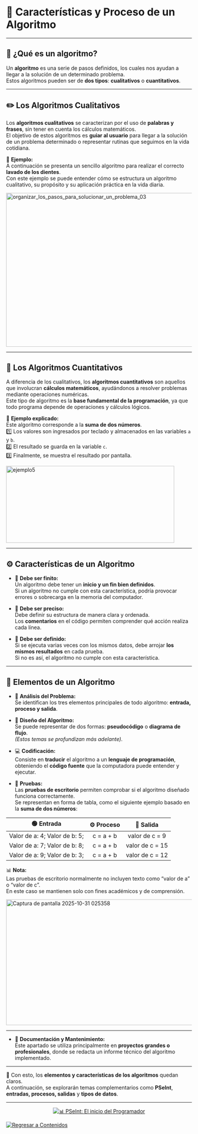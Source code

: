 # 🧩 **Características y Proceso de un Algoritmo**

---

## 🧠 **¿Qué es un algoritmo?**

Un **algoritmo** es una serie de pasos definidos, los cuales nos ayudan a llegar a la solución de un determinado problema.  
Estos algoritmos pueden ser de **dos tipos**: **cualitativos** o **cuantitativos**.

---

## ✏️ **Los Algoritmos Cualitativos**

Los **algoritmos cualitativos** se caracterizan por el uso de **palabras y frases**, sin tener en cuenta los cálculos matemáticos.  
El objetivo de estos algoritmos es **guiar al usuario** para llegar a la solución de un problema determinado o representar rutinas que seguimos en la vida cotidiana.

📘 **Ejemplo:**  
A continuación se presenta un sencillo algoritmo para realizar el correcto **lavado de los dientes**.  
Con este ejemplo se puede entender cómo se estructura un algoritmo cualitativo, su propósito y su aplicación práctica en la vida diaria.

<img width="594" height="416" alt="organizar_los_pasos_para_solucionar_un_problema_03" src="https://github.com/user-attachments/assets/6dda59c6-1e27-4cac-a854-8f5773be6edd" />

---

## 🔢 **Los Algoritmos Cuantitativos**

A diferencia de los cualitativos, los **algoritmos cuantitativos** son aquellos que involucran **cálculos matemáticos**, ayudándonos a resolver problemas mediante operaciones numéricas.  
Este tipo de algoritmo es la **base fundamental de la programación**, ya que todo programa depende de operaciones y cálculos lógicos.

📘 **Ejemplo explicado:**  
Este algoritmo corresponde a la **suma de dos números**.  
1️⃣ Los valores son ingresados por teclado y almacenados en las variables `a` y `b`.  
2️⃣ El resultado se guarda en la variable `c`.  
3️⃣ Finalmente, se muestra el resultado por pantalla.

<img width="456" height="208" alt="ejemplo5" src="https://github.com/user-attachments/assets/931093b6-91bf-41b6-b999-a215fc74afc9" />

---

## ⚙️ **Características de un Algoritmo**

- 🧩 **Debe ser finito:**  
  Un algoritmo debe tener un **inicio y un fin bien definidos**.  
  Si un algoritmo no cumple con esta característica, podría provocar errores o sobrecarga en la memoria del computador.

- 🧭 **Debe ser preciso:**  
  Debe definir su estructura de manera clara y ordenada.  
  Los **comentarios** en el código permiten comprender qué acción realiza cada línea.

- 🔁 **Debe ser definido:**  
  Si se ejecuta varias veces con los mismos datos, debe arrojar **los mismos resultados** en cada prueba.  
  Si no es así, el algoritmo no cumple con esta característica.

---

## 🧱 **Elementos de un Algoritmo**

- 🧮 **Análisis del Problema:**  
  Se identifican los tres elementos principales de todo algoritmo: **entrada, proceso y salida**.

- 🧠 **Diseño del Algoritmo:**  
  Se puede representar de dos formas: **pseudocódigo** o **diagrama de flujo**.  
  *(Estos temas se profundizan más adelante).*

- 💻 **Codificación:**  
  Consiste en **traducir** el algoritmo a un **lenguaje de programación**, obteniendo el **código fuente** que la computadora puede entender y ejecutar.

- 🧾 **Pruebas:**  
  Las **pruebas de escritorio** permiten comprobar si el algoritmo diseñado funciona correctamente.  
  Se representan en forma de tabla, como el siguiente ejemplo basado en la **suma de dos números**:

| 🟢 **Entrada** | ⚙️ **Proceso** | 🔵 **Salida** |
|:--------------:|:--------------:|:-------------:|
| Valor de a: 4; Valor de b: 5; | c = a + b | valor de c = 9 |
| Valor de a: 7; Valor de b: 8; | c = a + b | valor de c = 15 |
| Valor de a: 9; Valor de b: 3; | c = a + b | valor de c = 12 |

📊 **Nota:**  
Las pruebas de escritorio normalmente no incluyen texto como “valor de a” o “valor de c”.  
En este caso se mantienen solo con fines académicos y de comprensión.

<img width="531" height="340" alt="Captura de pantalla 2025-10-31 025358" src="https://github.com/user-attachments/assets/522f1a18-2837-44c4-a9b4-29f7859bb534" />

---

- 🧾 **Documentación y Mantenimiento:**  
  Este apartado se utiliza principalmente en **proyectos grandes o profesionales**, donde se redacta un informe técnico del algoritmo implementado.

---

📘 Con esto, los **elementos y características de los algoritmos** quedan claros.  
A continuación, se explorarán temas complementarios como **PSeInt**, **entradas, procesos, salidas** y **tipos de datos**.

---

<div align="center">

[![📊 PSeInt: El inicio del Programador](https://img.shields.io/badge/📊_PSeint_El_inicio_del_Programador-green?style=for-the-badge)](./Pseint_El_inicio_del_Programador.md)

</div>

<div align="left">

[![Regresar a Contenidos](https://img.shields.io/badge/🔙_Regresar_a_Contenidos-blue?style=for-the-badge)](./Contenidos.md)

</div>


  
  
